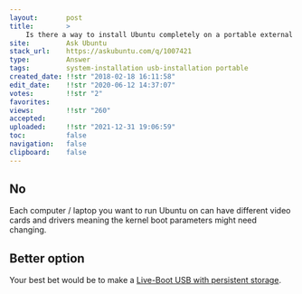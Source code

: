 ```yaml
---
layout:       post
title:        >
    Is there a way to install Ubuntu completely on a portable external HDD and boot into it on any computer∕laptop?
site:         Ask Ubuntu
stack_url:    https://askubuntu.com/q/1007421
type:         Answer
tags:         system-installation usb-installation portable
created_date: !!str "2018-02-18 16:11:58"
edit_date:    !!str "2020-06-12 14:37:07"
votes:        !!str "2"
favorites:    
views:        !!str "260"
accepted:     
uploaded:     !!str "2021-12-31 19:06:59"
toc:          false
navigation:   false
clipboard:    false
---
```


## No

Each computer / laptop you want to run Ubuntu on can have different video cards and drivers meaning the kernel boot parameters might need changing.

## Better option

Your best bet would be to make a [Live-Boot USB with persistent storage][1].


  [1]: https://askubuntu.com/questions/772744/how-to-make-a-live-usb-persistent
